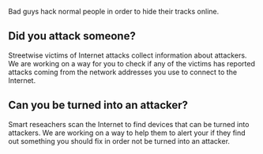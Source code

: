 <!-- markdownlint-disable MD041-->
<!-- markdownlint-disable MD002-->

Bad guys hack normal people in order to hide their tracks online.

<!-- markdownlint-disable MD026-->

## Did you attack someone?

Streetwise victims of Internet attacks collect information about attackers. We are
working on a way for you to check if any of the victims has reported attacks coming
from the network addresses you use to connect to the Internet.

## Can you be turned into an attacker?

Smart reseachers scan the Internet to find devices that can be turned into attackers.
We are working on a way to help them to alert your if they find out something you should
fix in order not be turned into an attacker.
